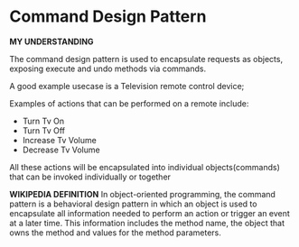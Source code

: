# Command Design Pattern

**MY UNDERSTANDING**

The command design pattern is used to encapsulate requests as objects, exposing execute and undo methods via commands.

A good example usecase is a Television remote control device;

Examples of actions that can be performed on a remote include:

- Turn Tv On
- Turn Tv Off
- Increase Tv Volume
- Decrease Tv Volume

All these actions will be encapsulated into individual objects(commands) that can be invoked individually or together

**WIKIPEDIA DEFINITION**
In object-oriented programming, the command pattern is a behavioral design pattern in which an object is used to
encapsulate all information needed to perform an action or trigger an event at a later time. This information includes
the method name, the object that owns the method and values for the method parameters.